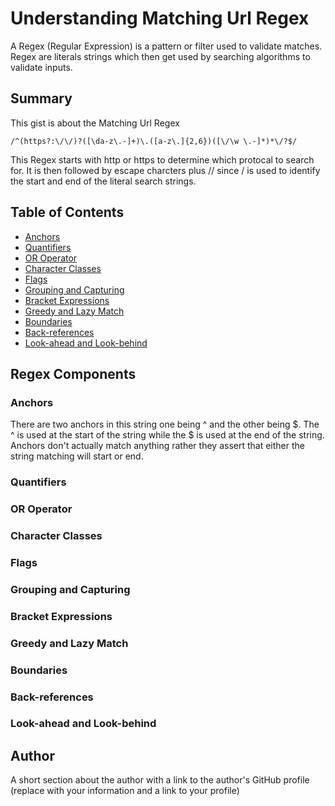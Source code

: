 #  Understanding Matching Url Regex
A Regex (Regular Expression) is a pattern or filter used to validate matches. Regex are literals strings which then get used by searching algorithms to validate inputs.


## Summary

This gist is about the Matching Url Regex 
```
/^(https?:\/\/)?([\da-z\.-]+)\.([a-z\.]{2,6})([\/\w \.-]*)*\/?$/
```
 This Regex starts with http or https to determine which protocal to search for. It is then followed by escape charcters plus // since / is used to identify the start and end of the literal search strings. 


## Table of Contents

- [Anchors](#anchors)
- [Quantifiers](#quantifiers)
- [OR Operator](#or-operator)
- [Character Classes](#character-classes)
- [Flags](#flags)
- [Grouping and Capturing](#grouping-and-capturing)
- [Bracket Expressions](#bracket-expressions)
- [Greedy and Lazy Match](#greedy-and-lazy-match)
- [Boundaries](#boundaries)
- [Back-references](#back-references)
- [Look-ahead and Look-behind](#look-ahead-and-look-behind)

## Regex Components

### Anchors
There are two anchors in this string one being ^ and the other being $. The ^ is used at the start of the string while the $ is used at the end of the string. Anchors don't actually match anything rather they assert that either the string matching will start or end. 

### Quantifiers

### OR Operator

### Character Classes

### Flags

### Grouping and Capturing

### Bracket Expressions

### Greedy and Lazy Match

### Boundaries

### Back-references

### Look-ahead and Look-behind

## Author

A short section about the author with a link to the author's GitHub profile (replace with your information and a link to your profile)
